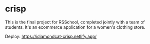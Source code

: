 # crisp
This is the final project for RSSchool, completed jointly with a team of students. It's an ecommerce application for a women's clothing store.

Deploy: https://idiamondcat-crisp.netlify.app/
